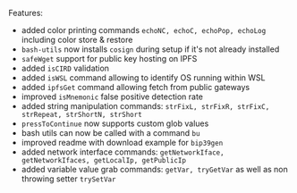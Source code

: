 Features:
* added color printing commands `echoNC, echoC, echoPop, echoLog` including color store & restore
* `bash-utils` now installs `cosign` during setup if it's not already installed
* `safeWget` support for public key hosting on IPFS
* added `isCIRD` validation
* added `isWSL` command allowing to identify OS running within WSL
* added `ipfsGet` command allowing fetch from public gateways
* improved `isMnemonic` false positive detection rate
* added string manipulation commands: `strFixL, strFixR, strFixC, strRepeat, strShortN, strShort`
* `pressToContinue` now supports custom glob values
* bash utils can now be called with a command `bu`
* improved readme with download example for `bip39gen`
* added network interface commands: `getNetworkIface, getNetworkIfaces, getLocalIp, getPublicIp`
* added variable value grab commands: `getVar, tryGetVar` as well as non throwing setter `trySetVar`